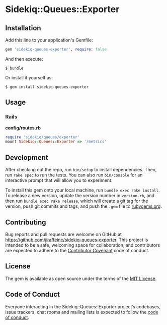 # Sidekiq::Queues::Exporter
## Installation

Add this line to your application's Gemfile:

```ruby
gem 'sidekiq-queues-exporter', require: false
```

And then execute:

    $ bundle

Or install it yourself as:

    $ gem install sidekiq-queues-exporter

## Usage

### Rails
**config/routes.rb**
```ruby
require 'sidekiq/queues/exporter'
mount Sidekiq::Queues::Exporter => '/metrics'
```


## Development

After checking out the repo, run `bin/setup` to install dependencies. Then, run `rake spec` to run the tests. You can also run `bin/console` for an interactive prompt that will allow you to experiment.

To install this gem onto your local machine, run `bundle exec rake install`. To release a new version, update the version number in `version.rb`, and then run `bundle exec rake release`, which will create a git tag for the version, push git commits and tags, and push the `.gem` file to [rubygems.org](https://rubygems.org).

## Contributing

Bug reports and pull requests are welcome on GitHub at https://github.com/jiraffeinc/sidekiq-queues-exporter. This project is intended to be a safe, welcoming space for collaboration, and contributors are expected to adhere to the [Contributor Covenant](http://contributor-covenant.org) code of conduct.

## License

The gem is available as open source under the terms of the [MIT License](https://opensource.org/licenses/MIT).

## Code of Conduct

Everyone interacting in the Sidekiq::Queues::Exporter project’s codebases, issue trackers, chat rooms and mailing lists is expected to follow the [code of conduct](https://github.com/[USERNAME]/sidekiq-queues-exporter/blob/master/CODE_OF_CONDUCT.md).
